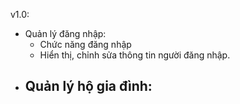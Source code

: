 v1.0:
* Quản lý đăng nhập:
	- Chức năng đăng nhập
	- Hiển thị, chỉnh sửa thông tin người đăng nhập.
* Quản lý hộ gia đình:
    - 